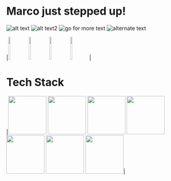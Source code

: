 
# Marco just stepped up! 
![alt text](https://img.shields.io/badge/-hello%20world-green)
![alt text2](https://img.shields.io/badge/-hello%20everybody-purple)
![go for more text](https://img.shields.io/badge/-hello%20world-skyblue)
![alternate text](https://img.shields.io/badge/-hello%20world-orange)
<!-- ![rainy clouds today outside](https://cdn.pixabay.com/photo/2023/06/05/11/21/landscape-8042018_1280.jpg); -->
|<img src="https://cdn.pixabay.com/photo/2023/06/05/11/21/landscape-8042018_1280.jpg" width="10%" height="60" />
 <img src="https://cdn.pixabay.com/photo/2023/06/05/11/21/landscape-8042018_1280.jpg" width="10%" height="60" />
<img src="https://cdn.pixabay.com/photo/2023/06/05/11/21/landscape-8042018_1280.jpg" width="10%" height="60" />
<img src="https://cdn.pixabay.com/photo/2023/06/05/11/21/landscape-8042018_1280.jpg" width="10%" height="60" />|

# Tech Stack
|<img src="https://img.shields.io/badge/-HTML5-purple" width="100" />
<img src="https://img.shields.io/badge/-CSS-blue" width="100" />
<img src="https://img.shields.io/badge/-JAVASCRIPT-purple" width="100" />
<img src="https://img.shields.io/badge/-REACT-purple" width="100" />
<img src="https://img.shields.io/badge/-REDUX-orange" width="100" />
<img src="https://img.shields.io/badge/-BOOTSTRAP-skyblue" width="100" />
<img src="https://img.shields.io/badge/-TAILWIND CSS-brown" width="100" />|
